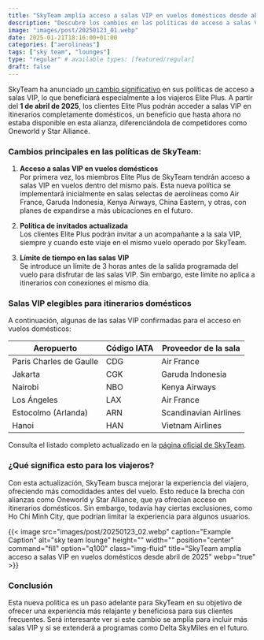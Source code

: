 ```yaml
---
title: "SkyTeam amplía acceso a salas VIP en vuelos domésticos desde abril de 2025"
description: "Descubre los cambios en las políticas de acceso a salas VIP de SkyTeam que beneficiarán a los clientes Elite Plus en vuelos domésticos. Más beneficios, menos restricciones."
image: "images/post/20250123_01.webp"
date: 2025-01-21T18:16:00+01:00
categories: ["aerolineas"]
tags: ["sky team", "lounges"]
type: "regular" # available types: [featured/regular]
draft: false
---
```


SkyTeam ha anunciado [un cambio significativo](https://www.skyteam.com/en/about/press-releases/press-releases-2025/changes-to-skyteam-lounge-access-policy) en sus políticas de acceso a salas VIP, lo que beneficiará especialmente a los viajeros Elite Plus. A partir del **1 de abril de 2025**, los clientes Elite Plus podrán acceder a salas VIP en itinerarios completamente domésticos, un beneficio que hasta ahora no estaba disponible en esta alianza, diferenciándola de competidores como Oneworld y Star Alliance.

### Cambios principales en las políticas de SkyTeam:

1. **Acceso a salas VIP en vuelos domésticos**  
   Por primera vez, los miembros Elite Plus de SkyTeam tendrán acceso a salas VIP en vuelos dentro del mismo país. Esta nueva política se implementará inicialmente en salas selectas de aerolíneas como Air France, Garuda Indonesia, Kenya Airways, China Eastern, y otras, con planes de expandirse a más ubicaciones en el futuro.

2. **Política de invitados actualizada**  
   Los clientes Elite Plus podrán invitar a un acompañante a la sala VIP, siempre y cuando este viaje en el mismo vuelo operado por SkyTeam.

3. **Límite de tiempo en las salas VIP**  
   Se introduce un límite de 3 horas antes de la salida programada del vuelo para disfrutar de las salas VIP. Sin embargo, este límite no aplica a itinerarios con conexiones el mismo día.

### Salas VIP elegibles para itinerarios domésticos
A continuación, algunas de las salas VIP confirmadas para el acceso en vuelos domésticos:

| Aeropuerto              | Código IATA | Proveedor de la sala    |
|-------------------------|-------------|-------------------------|
| Paris Charles de Gaulle | CDG         | Air France              |
| Jakarta                 | CGK         | Garuda Indonesia        |
| Nairobi                 | NBO         | Kenya Airways           |
| Los Ángeles             | LAX         | Air France              |
| Estocolmo (Arlanda)     | ARN         | Scandinavian Airlines   |
| Hanoi                   | HAN         | Vietnam Airlines        |

Consulta el listado completo actualizado en la [página oficial de SkyTeam](https://www.skyteam.com/en/lounges/).

### ¿Qué significa esto para los viajeros?
Con esta actualización, SkyTeam busca mejorar la experiencia del viajero, ofreciendo más comodidades antes del vuelo. Esto reduce la brecha con alianzas como Oneworld y Star Alliance, que ya ofrecían acceso en itinerarios domésticos. Sin embargo, todavía hay ciertas exclusiones, como Ho Chi Minh City, que podrían limitar la experiencia para algunos usuarios.

{{< image src="images/post/20250123_02.webp" caption="Example Caption" alt="sky team lounge" height="" width="" position="center" command="fill" option="q100" class="img-fluid" title="SkyTeam amplía acceso a salas VIP en vuelos domésticos desde abril de 2025" webp="true" >}}

### Conclusión
Esta nueva política es un paso adelante para SkyTeam en su objetivo de ofrecer una experiencia más relajante y beneficiosa para sus clientes frecuentes. Será interesante ver si este cambio se amplía para incluir más salas VIP y si se extenderá a programas como Delta SkyMiles en el futuro.
